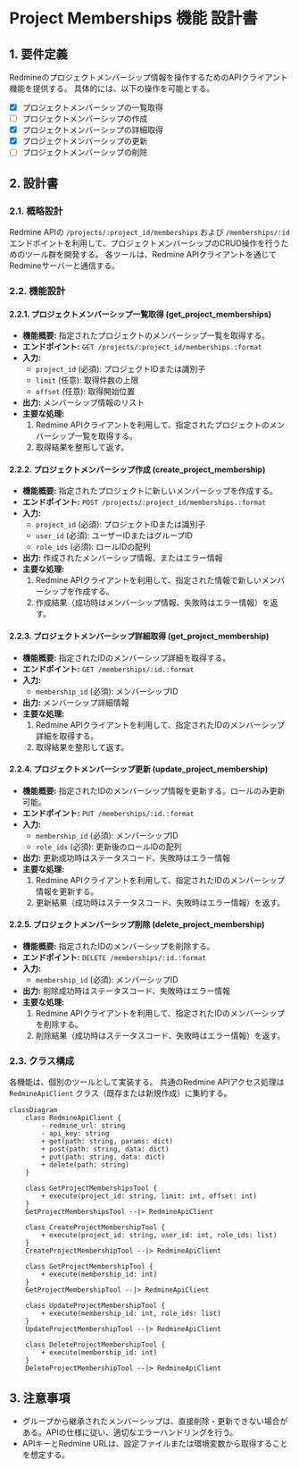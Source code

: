 # Project Memberships 機能 設計書

## 1. 要件定義

Redmineのプロジェクトメンバーシップ情報を操作するためのAPIクライアント機能を提供する。
具体的には、以下の操作を可能とする。

- [x] プロジェクトメンバーシップの一覧取得
- [ ] プロジェクトメンバーシップの作成
- [x] プロジェクトメンバーシップの詳細取得
- [x] プロジェクトメンバーシップの更新
- [ ] プロジェクトメンバーシップの削除

## 2. 設計書

### 2.1. 概略設計

Redmine APIの `/projects/:project_id/memberships` および `/memberships/:id` エンドポイントを利用して、プロジェクトメンバーシップのCRUD操作を行うためのツール群を開発する。
各ツールは、Redmine APIクライアントを通じてRedmineサーバーと通信する。

### 2.2. 機能設計

#### 2.2.1. プロジェクトメンバーシップ一覧取得 (get_project_memberships)

- **機能概要:** 指定されたプロジェクトのメンバーシップ一覧を取得する。
- **エンドポイント:** `GET /projects/:project_id/memberships.:format`
- **入力:**
    - `project_id` (必須): プロジェクトIDまたは識別子
    - `limit` (任意): 取得件数の上限
    - `offset` (任意): 取得開始位置
- **出力:** メンバーシップ情報のリスト
- **主要な処理:**
    1. Redmine APIクライアントを利用して、指定されたプロジェクトのメンバーシップ一覧を取得する。
    2. 取得結果を整形して返す。

#### 2.2.2. プロジェクトメンバーシップ作成 (create_project_membership)

- **機能概要:** 指定されたプロジェクトに新しいメンバーシップを作成する。
- **エンドポイント:** `POST /projects/:project_id/memberships.:format`
- **入力:**
    - `project_id` (必須): プロジェクトIDまたは識別子
    - `user_id` (必須): ユーザーIDまたはグループID
    - `role_ids` (必須): ロールIDの配列
- **出力:** 作成されたメンバーシップ情報、またはエラー情報
- **主要な処理:**
    1. Redmine APIクライアントを利用して、指定された情報で新しいメンバーシップを作成する。
    2. 作成結果（成功時はメンバーシップ情報、失敗時はエラー情報）を返す。

#### 2.2.3. プロジェクトメンバーシップ詳細取得 (get_project_membership)

- **機能概要:** 指定されたIDのメンバーシップ詳細を取得する。
- **エンドポイント:** `GET /memberships/:id.:format`
- **入力:**
    - `membership_id` (必須): メンバーシップID
- **出力:** メンバーシップ詳細情報
- **主要な処理:**
    1. Redmine APIクライアントを利用して、指定されたIDのメンバーシップ詳細を取得する。
    2. 取得結果を整形して返す。

#### 2.2.4. プロジェクトメンバーシップ更新 (update_project_membership)

- **機能概要:** 指定されたIDのメンバーシップ情報を更新する。ロールのみ更新可能。
- **エンドポイント:** `PUT /memberships/:id.:format`
- **入力:**
    - `membership_id` (必須): メンバーシップID
    - `role_ids` (必須): 更新後のロールIDの配列
- **出力:** 更新成功時はステータスコード、失敗時はエラー情報
- **主要な処理:**
    1. Redmine APIクライアントを利用して、指定されたIDのメンバーシップ情報を更新する。
    2. 更新結果（成功時はステータスコード、失敗時はエラー情報）を返す。

#### 2.2.5. プロジェクトメンバーシップ削除 (delete_project_membership)

- **機能概要:** 指定されたIDのメンバーシップを削除する。
- **エンドポイント:** `DELETE /memberships/:id.:format`
- **入力:**
    - `membership_id` (必須): メンバーシップID
- **出力:** 削除成功時はステータスコード、失敗時はエラー情報
- **主要な処理:**
    1. Redmine APIクライアントを利用して、指定されたIDのメンバーシップを削除する。
    2. 削除結果（成功時はステータスコード、失敗時はエラー情報）を返す。

### 2.3. クラス構成

各機能は、個別のツールとして実装する。
共通のRedmine APIアクセス処理は `RedmineApiClient` クラス（既存または新規作成）に集約する。

```mermaid
classDiagram
    class RedmineApiClient {
        - redmine_url: string
        - api_key: string
        + get(path: string, params: dict)
        + post(path: string, data: dict)
        + put(path: string, data: dict)
        + delete(path: string)
    }

    class GetProjectMembershipsTool {
        + execute(project_id: string, limit: int, offset: int)
    }
    GetProjectMembershipsTool --|> RedmineApiClient

    class CreateProjectMembershipTool {
        + execute(project_id: string, user_id: int, role_ids: list)
    }
    CreateProjectMembershipTool --|> RedmineApiClient

    class GetProjectMembershipTool {
        + execute(membership_id: int)
    }
    GetProjectMembershipTool --|> RedmineApiClient

    class UpdateProjectMembershipTool {
        + execute(membership_id: int, role_ids: list)
    }
    UpdateProjectMembershipTool --|> RedmineApiClient

    class DeleteProjectMembershipTool {
        + execute(membership_id: int)
    }
    DeleteProjectMembershipTool --|> RedmineApiClient
```

## 3. 注意事項

- グループから継承されたメンバーシップは、直接削除・更新できない場合がある。APIの仕様に従い、適切なエラーハンドリングを行う。
- APIキーとRedmine URLは、設定ファイルまたは環境変数から取得することを想定する。
